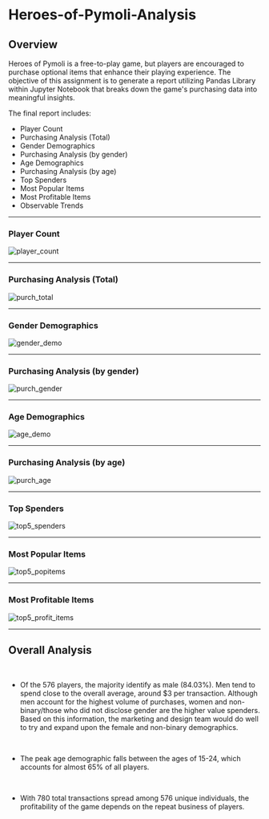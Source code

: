 # Heroes-of-Pymoli-Analysis
## Overview
Heroes of Pymoli is a free-to-play game, but players are encouraged to purchase optional items that enhance their playing experience. The objective of this assignment is to generate a report utilizing Pandas Library within Jupyter Notebook that breaks down the game's purchasing data into meaningful insights.

The final report includes:

- Player Count
- Purchasing Analysis (Total)
- Gender Demographics
- Purchasing Analysis (by gender)
- Age Demographics
- Purchasing Analysis (by age)
- Top Spenders
- Most Popular Items
- Most Profitable Items
- Observable Trends
***

### Player Count
![player_count](Images/player_count.png)
***
### Purchasing Analysis (Total)
![purch_total](Images/purch_total.png)
***
### Gender Demographics
![gender_demo](Images/dender_demo.png)
***
### Purchasing Analysis (by gender)
![purch_gender](Images/purch_gender.png)
***
### Age Demographics
![age_demo](Images/age_demo.png)
***
### Purchasing Analysis (by age)
![purch_age](Images/purch_age.png)
***
### Top Spenders
![top5_spenders](Images/top5_spenders.png)
***
### Most Popular Items
![top5_popitems](Images/top5_popitems.png)
***
### Most Profitable Items
![top5_profit_items](Images/top5_profit_items.png)
***

## Overall Analysis
<br>

- Of the 576 players, the majority identify as male (84.03%). Men tend to spend close to the overall average, around \$3 per transaction. Although men account for the highest volume of purchases, women and non-binary/those who did not disclose gender are the higher value spenders. Based on this information, the marketing and design team would do well to try and expand upon the female and non-binary demographics. 
<br>

- The peak age demographic falls between the ages of 15-24, which accounts for almost 65% of all players. 
<br>

- With 780 total transactions spread among 576 unique individuals, the profitability of the game depends on the repeat business of players.

